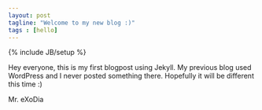```yaml
---
layout: post
tagline: "Welcome to my new blog :)"
tags : [hello]
---
```

{% include JB/setup %}

Hey everyone, this is my first blogpost using Jekyll. My previous blog used WordPress and I never posted something there. Hopefully it will be different this time :)

Mr. eXoDia